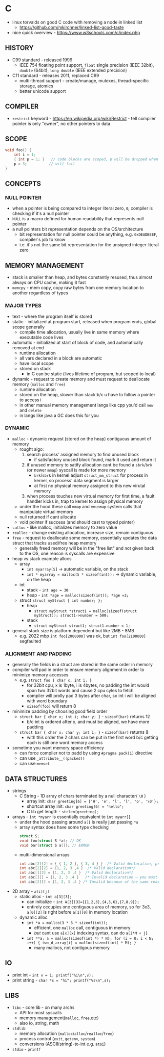 # C
- linux torvalds on good C code with removing a node in linked list
    - https://github.com/mkirchner/linked-list-good-taste
- nice quick overview - https://www.w3schools.com/c/index.php

## HISTORY
- C99 standard - released 1999
    - IEEE 754 floating point support, `float` single precision (IEEE 32bit), `double` (64bit), `long double` (IEEE extended precision)
- C11 standard - releases 2011, replaced C99
    - multi-thread support - create/manage, mutexes, thread-specific storage, atomics
    - better unicode support

## COMPILER
- `restrict` keyword - https://en.wikipedia.org/wiki/Restrict - tell compiler pointer is only "owner", no other pointers to data

## SCOPE
```c
void foo() {
    int i = 1;
    { int p = 1; }   // code blocks are scoped, p will be dropped when scope ends
    p = 3;          // will fail
}
```

## CONCEPTS
### NULL POINTER
- when a pointer is being compared to integer literal zero, `0`, compiler is checking if it's a null pointer
- `NULL` is a macro defined for human readability that represents null pointer
- a null pointers bit representation depends on the OS/architecture
    - bit representation for null pointer could be anything, e.g. `0xDEADBEEF`, compiler's job to know
    - i.e. it's not the same bit representation for the unsigned integer literal zero

## MEMORY MANAGEMENT
- stack is smaller than heap, and bytes constantly resused, thus almost always on CPU cache, making it fast
- `memcpy` - mem copy, copy raw bytes from one memory location to another regardless of types
### MAJOR TYPES
- text - where the program itself is stored
- static - initialized at program start, released when program ends, global scope generally
    - compile time allocation, usually live in same memory where executable code lives
- automatic - initialized at start of block of code, and automatically removed at end
    - runtime allocation
    - all vars declared in a block are automatic
    - have local scope
    - stored on stack
        - in C can be static (lives lifetime of program, but scoped to local)
- dynamic - request to create memory and must request to deallocate memory (`malloc` and `free`) 
    - runtime allocation
    - stored on the heap, slower than stack b/c u have to follow a pointer to access i
    - in other manual memory management langs like cpp you'd call `new` and `delete`
    - in langs like java a GC does this for you
### DYNAMIC
- `malloc` - dynamic request (stored on the heap) contiguous amount of memory
    - rought algo:
        1. search process' assigned memory to find unused block
            - if satisfactory unused block found, mark it used and return it
        2. if unused memory to satify allocation cant be found a `sbrk`/`brk` (or newer `mmap`) syscall is made for more memory
            - `brk`/`sbrk` in kernel adjust `struct_mm_struct` for process in kernel, so process' data segment is larger
            - at first no physical memory assigned to this new virutal memory
        3. when process touches new virtual memory for first time, a fault handler kicks in, trap to kernel to assign physical memory
    - under the hood these call `mmap` and `mmunmap` system calls that manipulate virtual memory
    - null returned if cant allocate
    - void pointer if success (and should cast to typed pointer)
- `calloc` - like malloc, initializes memory to zero value
- `realloc` - change existing allocation, increase size, remain contiguous
- `free` - request to deallocate some memory, essentially updates the data struct that tracks used/free heap memory
    - generally freed memory will be in the "free list" and not given back to the OS, one reason is syscalls are expensive
- heap vs stack example allocs
    - array
        - `int myarray[5]` -> automatic variable, on the stack
        - `int * myarray = malloc(5 * sizeof(int));` -> dynamic variable, on the heap
    - int
        - stack - `int age = 30`
        -  heap - `int *age = malloc(sizeof(int)); *age =3;`
    - struct
         `struct myStruct { int number; };`
        - heap 
            - `struct myStruct *struct1 = malloc(sizeof(struct myStruct)); struct1->number = 500;`
        - stack
            - `struct myStruct struct1; struct1.number = 1;`
- general stack size is platform dependent but like 2MB - 8MB
    - e.g. 2022 mbp `int foo[2000000]` was ok, but `int foo[2100000]` segfaulted
### ALIGNMENT AND PADDING
- generally the fields in a struct are stored in the same order in memory
- compiler will pad in order to ensure memory alignment in order to minimize memory accesses
    - e.g. `struct foo { char x; int i; }` 
        - for 32bit cpu, x is 1byte, i is 4bytes, no padding the int would span two 32bit words and cause 2 cpu cyles to fetch
        - compiler will prolly pad 3 bytes after char, so int i will be aligned with word boundary
        - `sizeof(foo)` will return 8
- minimize padding by choosing good field order
    - `struct bar { char x; int i; char y; }` - `sizeof(bar)` returns 12
        - b/c int is ordered after x, and must be aligned, we have more padding
    - `struct bar { char x; char y; int i; }` - `sizeof(bar)` returns 8
        - with this order the 2 chars can be put in the first word b/c getting each is still one word memory access
- sometime you want memory space efficiency
    - can force compiler not to padd by using `#pragma pack(1)` directive
    - can use `_attribute__((packed))`
    - can use `memset`

## DATA STRUCTURES
- strings
    - C String - 1D array of chars terminated by a null character( `\0` )
        - array init: `char greeting[6] = {'H', 'e', 'l', 'l', 'o', '\0'};`
        - shortcut array init: `char greeting[6] = "hello";`
        - C lib get length - `strlen(greeting);`
- arrays - `int *myarr` is essentially equivalent to `int myarr[]`
    - under the hood passing around `a[]` is really just passing `*a`
    - array syntax does have some type checking
        ```c
        struct S;
        void foo(struct S *a); // OK
        void bar(struct S a[]); // ERROR
        ```
    - multi-dimensional arrays
        ```c
        int abc[2][2] = { { 1, 2 }, { 3, 4 } }  /* Valid declaration, preferred*/
        int abc[2][2] = {1, 2, 3 ,4 }  /* Valid declaration*/
        int abc[][2] = {1, 2, 3 ,4 }  /* Valid declaration*/ 
        int abc[][] = {1, 2, 3 ,4 }   /* Invalid declaration – you must specify second dimension*/
        int abc[2][] = {1, 2, 3 ,4 } /* Invalid because of the same reason  mentioned above*/
        ```
- 2D array - `a[i][j]`
    - static alloc - `int a[3][3];`
        - can initialize - `int A[3][3]={{1,2,3},{4,5,6},{7,8,9}};`
        - entirely occupies one contiguous area of memory, so for 3x3, `a[0][2]` is right before `a[1][0]` in memory location
    - dynamic alloc
        - `int *a = mallco(3 * 3 * sizeof(int));`
            - efficient, one `malloc` call, contiguous in memory
            - _but_ cant use `a[x][x]` indexing syntax, can do `a[i*M + j]`
        - `int **a; a = malloc(sizeof(int *) * N); for (i = 0; i < N; i++) { two_d_array[i] = malloc(sizeof(int) * M); }`
            - many mallocs, not contigous memory

## IO
- print int - `int v = 1; printf("%i\n",v);`
- print string - `char *s = "hi"; printf("%s\n",s);`

## LIBS
- `libc` - core lib - on many archs
    - API for most syscalls
    - memory management(`malloc`, `free`,etc)
    - also io, string, math
- `stdlib` 
    - memory allocation (`malloc`/`alloc`/`realloc`/`free`)
    - process control (`exit`, `getenv`, `system`)
    - conversions (ASCII(string)-to-int e.g. `atoi`)
- `stdio` - `printf`
